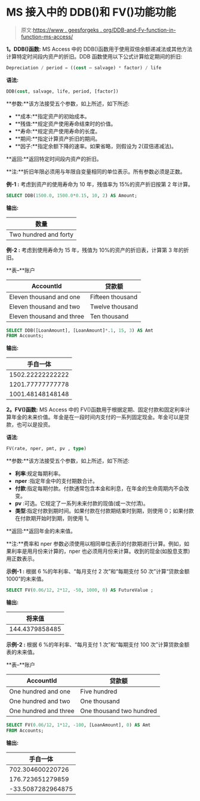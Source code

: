 # MS 接入中的 DDB()和 FV()功能功能

> 原文:[https://www . geesforgeks . org/DDB-and-Fv-function-in-function-ms-access/](https://www.geeksforgeeks.org/ddb-and-fv-function-function-in-ms-access/)

**1。DDB()函数:**
MS Access 中的 DDB()函数用于使用双倍余额递减法或其他方法计算特定时间段内资产的折旧。DDB 函数使用以下公式计算给定期间的折旧:

```sql
Depreciation / period = ((cost – salvage) * factor) / life
```

**语法:**

```sql
DDB(cost, salvage, life, period, [factor])
```

**参数:**该方法接受五个参数，如上所述，如下所述:

*   **成本:**指定资产的初始成本。
*   **残值:**规定资产使用寿命结束时的价值。
*   **寿命:**规定资产使用寿命的长度。
*   **期间:**指定计算资产折旧的期间。
*   **因子:**指定余额下降的速率。如果省略，则假设为 2(双倍递减法)。

**返回:**返回特定时间段内资产的折旧。

**注:**折旧年限必须用与年限自变量相同的单位表示。所有参数必须是正数。

**例-1 :**
考虑到资产的使用寿命为 10 年，残值率为 15%的资产折旧按第 2 年计算。

```sql
SELECT DDB(1500.0, 1500.0*0.15, 10, 2) AS Amount;
```

**输出:**

| 数量 |
| --- |
| Two hundred and forty |

**例-2 :**
考虑到使用寿命为 15 年，残值为 10%的资产的折旧表，计算第 3 年的折旧。

**表–**账户

| AccountId | 贷款额 |
| --- | --- |
| Eleven thousand and one | Fifteen thousand |
| Eleven thousand and two | Twelve thousand |
| Eleven thousand and three | Ten thousand |

```sql
SELECT DDB([LoanAmount], [LoanAmount]*.1, 15, 3) AS Amt 
FROM Accounts;
```

**输出:**

| 手自一体 |
| --- |
| 1502.22222222222 |
| 1201.77777777778 |
| 1001.48148148148 |

**2。FV()函数:**
MS Access 中的 FV()函数用于根据定期、固定付款和固定利率计算年金的未来价值。年金是在一段时间内支付的一系列固定现金。年金可以是贷款，也可以是投资。

**语法**:

```sql
FV(rate, nper, pmt, pv , type)
```

**参数:**该方法接受五个参数，如上所述，如下所述:

*   **利率**:规定每期利率。
*   **nper** :指定年金中的支付期数合计。
*   **付款**:指定每期付款。付款通常包含本金和利息，在年金的生命周期内不会改变。
*   **pv** :可选。它规定了一系列未来付款的现值(或一次付清)。
*   **类型**:指定付款到期时间。如果付款在付款期结束时到期，则使用 0；如果付款在付款期开始时到期，则使用 1。

**返回:**返回年金的未来值。

**注:**费率和 nper 参数必须使用以相同单位表示的付款期进行计算。例如，如果利率是用月份来计算的，nper 也必须用月份来计算。收到的现金(如股息支票)用正数表示。

**示例-1 :**
根据 6 %的年利率、“每月支付 2 次”和“每期支付 50 次”计算“贷款金额 1000”的未来值。

```sql
SELECT FV(0.06/12, 2*12, -50, 1000, 0) AS FutureValue ;
```

**输出:**

| 将来值 |
| --- |
| 144.4379858485 |

**示例-2 :**
根据 6 %的年利率、“每月支付 1 次”和“每期支付 100 次”计算贷款金额表的未来值。

**表–**账户

| AccountId | 贷款额 |
| --- | --- |
| One hundred and one | Five hundred |
| One hundred and two | One thousand |
| One hundred and three | One thousand two hundred |

```sql
SELECT FV(0.06/12, 1*12, -100, [LoanAmount], 0) AS Amt 
FROM Accounts;
```

**输出:**

| 手自一体 |
| --- |
| 702.304600220726 |
| 176.723651279859 |
| -33.5087282964875 |